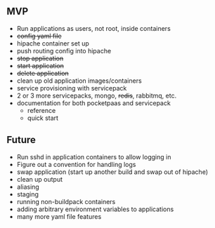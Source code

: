 ## MVP

* Run applications as users, not root, inside containers
* <strike>config yaml file</strike>
* hipache container set up
* push routing config into hipache
* <strike>stop application</strike>
* <strike>start application</strike>
* <strike>delete application</strike>
* clean up old application images/containers
* service provisioning with servicepack
* 2 or 3 more servicepacks, mongo, <strike>redis</strike>, rabbitmq, etc.
* documentation for both pocketpaas and servicepack
  * reference
  * quick start

## Future

* Run sshd in application containers to allow logging in
* Figure out a convention for handling logs
* swap application (start up another build and swap out of hipache)
* clean up output
* aliasing
* staging
* running non-buildpack containers
* adding arbitrary environment variables to applications
* many more yaml file features
